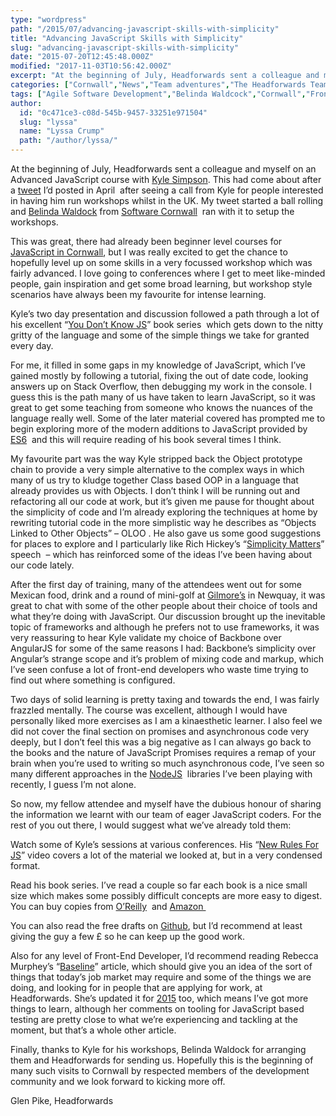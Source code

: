 ```yaml
---
type: "wordpress"
path: "/2015/07/advancing-javascript-skills-with-simplicity"
title: "Advancing JavaScript Skills with Simplicity"
slug: "advancing-javascript-skills-with-simplicity"
date: "2015-07-20T12:45:48.000Z"
modified: "2017-11-03T10:56:42.000Z"
excerpt: "At the beginning of July, Headforwards sent a colleague and myself on an Advanced JavaScript course with Kyle Simpson. This had come about after a tweet I’d posted in April  after seeing a call from Kyle for people interested in having him run workshops whilst in the UK. My tweet started a ball rolling and …"
categories: ["Cornwall","News","Team adventures","The Headforwards Team"]
tags: ["Agile Software Development","Belinda Waldcock","Cornwall","Front end developer","Getify","Gilmores Newquay","Glen Pike","Headforwards","Headforwards Team","JavaScript","JavaScript Training","Kyle Simpson","OLOO","OOP","Software Cornwall"]
author:
  id: "0c471ce3-c08d-545b-9457-33251e971504"
  slug: "lyssa"
  name: "Lyssa Crump"
  path: "/author/lyssa/"
---
```

At the beginning of July, Headforwards sent a colleague and myself on an Advanced JavaScript course with [Kyle Simpson](http://getify.me/). This had come about after a [tweet](https://twitter.com/glengineered/status/589015462702358528) I’d posted in April  after seeing a call from Kyle for people interested in having him run workshops whilst in the UK. My tweet started a ball rolling and [Belinda Waldock](https://twitter.com/belindawaldock) from [Software Cornwall](http://www.softwarecornwall.org/)  ran with it to setup the workshops.

This was great, there had already been beginner level courses for [JavaScript in Cornwall](http://www.softwarecornwall.org/javascript-training-develop-your-programming-language-skills/), but I was really excited to get the chance to hopefully level up on some skills in a very focussed workshop which was fairly advanced. I love going to conferences where I get to meet like-minded people, gain inspiration and get some broad learning, but workshop style scenarios have always been my favourite for intense learning.

Kyle’s two day presentation and discussion followed a path through a lot of his excellent “[You Don’t Know JS](http://www.oreilly.com/pub/au/4853)” book series  which gets down to the nitty gritty of the language and some of the simple things we take for granted every day.

For me, it filled in some gaps in my knowledge of JavaScript, which I’ve gained mostly by following a tutorial, fixing the out of date code, looking answers up on Stack Overflow, then debugging my work in the console. I guess this is the path many of us have taken to learn JavaScript, so it was great to get some teaching from someone who knows the nuances of the language really well. Some of the later material covered has prompted me to begin exploring more of the modern additions to JavaScript provided by [ES6](http://www.ecma-international.org/ecma-262/6.0/index.html)  and this will require reading of his book several times I think.

My favourite part was the way Kyle stripped back the Object prototype chain to provide a very simple alternative to the complex ways in which many of us try to kludge together Class based OOP in a language that already provides us with Objects. I don’t think I will be running out and refactoring all our code at work, but it’s given me pause for thought about the simplicity of code and I’m already exploring the techniques at home by rewriting tutorial code in the more simplistic way he describes as “Objects Linked to Other Objects” – OLOO . He also gave us some good suggestions for places to explore and I particularly like Rich Hickey’s “[Simplicity Matters](https://www.youtube.com/watch?v=rI8tNMsozo0)” speech  – which has reinforced some of the ideas I’ve been having about our code lately.

After the first day of training, many of the attendees went out for some Mexican food, drink and a round of mini-golf at [Gilmore’s](http://www.gilmoresnewquay.co.uk/) in Newquay, it was great to chat with some of the other people about their choice of tools and what they’re doing with JavaScript. Our discussion brought up the inevitable topic of frameworks and although he prefers not to use frameworks, it was very reassuring to hear Kyle validate my choice of Backbone over AngularJS for some of the same reasons I had: Backbone’s simplicity over Angular’s strange scope and it’s problem of mixing code and markup, which I’ve seen confuse a lot of front-end developers who waste time trying to find out where something is configured.

Two days of solid learning is pretty taxing and towards the end, I was fairly frazzled mentally. The course was excellent, although I would have personally liked more exercises as I am a kinaesthetic learner. I also feel we did not cover the final section on promises and asynchronous code very deeply, but I don’t feel this was a big negative as I can always go back to the books and the nature of JavaScript Promises requires a remap of your brain when you’re used to writing so much asynchronous code, I’ve seen so many different approaches in the [NodeJS](https://nodejs.org/)  libraries I’ve been playing with recently, I guess I’m not alone.

So now, my fellow attendee and myself have the dubious honour of sharing the information we learnt with our team of eager JavaScript coders. For the rest of you out there, I would suggest what we’ve already told them:

Watch some of Kyle’s sessions at various conferences. His “[New Rules For JS](https://www.youtube.com/watch?v=S4cvuuq3OKY)” video covers a lot of the material we looked at, but in a very condensed format.

Read his book series. I’ve read a couple so far each book is a nice small size which makes some possibly difficult concepts are more easy to digest. You can buy copies from [O’Reilly](http://www.oreilly.com/pub/au/4853)  and [Amazon ](http://www.amazon.co.uk/s/ref=dp_byline_sr_book_1?ie=UTF8&field-author=Kyle+Simpson&search-alias=books-uk&text=Kyle+Simpson&sort=relevancerank)

You can also read the free drafts on [Github](https://github.com/getify/You-Dont-Know-JS), but I’d recommend at least giving the guy a few £ so he can keep up the good work.

Also for any level of Front-End Developer, I’d recommend reading Rebecca Murphey’s “[Baseline](http://rmurphey.com/blog/2012/04/12/a-baseline-for-front-end-developers/)” article, which should give you an idea of the sort of things that today’s job market may require and some of the things we are doing, and looking for in people that are applying for work, at Headforwards. She’s updated it for [2015](http://rmurphey.com/blog/2015/03/23/a-baseline-for-front-end-developers-2015/) too, which means I’ve got more things to learn, although her comments on tooling for JavaScript based testing are pretty close to what we’re experiencing and tackling at the moment, but that’s a whole other article.

Finally, thanks to Kyle for his workshops, Belinda Waldock for arranging them and Headforwards for sending us. Hopefully this is the beginning of many such visits to Cornwall by respected members of the development community and we look forward to kicking more off.

Glen Pike, Headforwards